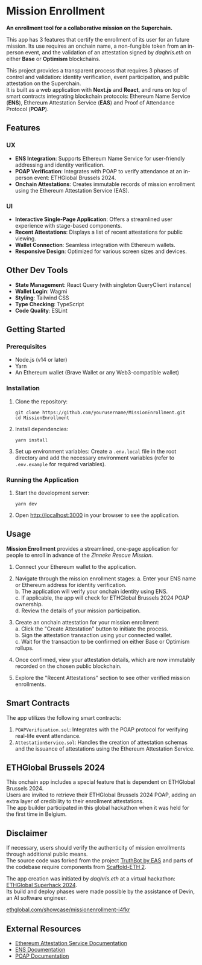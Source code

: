 # Mission Enrollment

**An enrollment tool for a collaborative mission on the Superchain.**

This app has 3 features that certify the enrollment of its user for an future mission.
Its use requires an onchain name, a non-fungible token from an in-person event, and the validation of an attestation signed by *daqhris.eth* on either **Base** or **Optimism** blockchains.

This project provides a transparent process that requires 3 phases of control and validation: identity verification, event participation, and public attestation on the Superchain.  
It is built as a web application with **Next.js** and **React**, and runs on top of smart contracts integrating blockchain protocols: Ethereum Name Service (**ENS**), Ethereum Attestation Service (**EAS**) and Proof of Attendance Protocol (**POAP**).

## Features

### UX

- **ENS Integration**: Supports Ethereum Name Service for user-friendly addressing and identity verification.
- **POAP Verification**: Integrates with POAP to verify attendance at an in-person event: ETHGlobal Brussels 2024.
- **Onchain Attestations**: Creates immutable records of mission enrollment using the Ethereum Attestation Service (EAS).

### UI

- **Interactive Single-Page Application**: Offers a streamlined user experience with stage-based components.
- **Recent Attestations**: Displays a list of recent attestations for public viewing.
- **Wallet Connection**: Seamless integration with Ethereum wallets.
- **Responsive Design**: Optimized for various screen sizes and devices.

## Other Dev Tools

- **State Management**: React Query (with singleton QueryClient instance)
- **Wallet Login**: Wagmi
- **Styling**: Tailwind CSS
- **Type Checking**: TypeScript
- **Code Quality**: ESLint

## Getting Started

### Prerequisites

- Node.js (v14 or later)
- Yarn
- An Ethereum wallet (Brave Wallet or any Web3-compatible wallet)

### Installation

1. Clone the repository:
   ```
   git clone https://github.com/yourusername/MissionEnrollment.git
   cd MissionEnrollment
   ```

2. Install dependencies:
   ```
   yarn install
   ```

3. Set up environment variables:
   Create a `.env.local` file in the root directory and add the necessary environment variables (refer to `.env.example` for required variables).

### Running the Application

1. Start the development server:
   ```
   yarn dev
   ```

2. Open [http://localhost:3000](http://localhost:3000) in your browser to see the application.

## Usage

**Mission Enrollment** provides a streamlined, one-page application for people to enroll in advance of the _Zinneke Rescue Mission_.

1. Connect your Ethereum wallet to the application.

2. Navigate through the mission enrollment stages:
   a. Enter your ENS name or Ethereum address for identity verification.  
   b. The application will verify your onchain identity using ENS.  
   c. If applicable, the app will check for ETHGlobal Brussels 2024 POAP ownership.  
   d. Review the details of your mission participation. 

3. Create an onchain attestation for your mission enrollment:  
   a. Click the "Create Attestation" button to initiate the process.  
   b. Sign the attestation transaction using your connected wallet.  
   c. Wait for the transaction to be confirmed on either Base or Optimism rollups.

4. Once confirmed, view your attestation details, which are now immutably recorded on the chosen public blockchain.

5. Explore the "Recent Attestations" section to see other verified mission enrollments.

## Smart Contracts

The app utilizes the following smart contracts:

1. `POAPVerification.sol`: Integrates with the POAP protocol for verifying real-life event attendance.
2. `AttestationService.sol`: Handles the creation of attestation schemas and the issuance of attestations using the Ethereum Attestation Service.

## ETHGlobal Brussels 2024

This onchain app includes a special feature that is dependent on ETHGlobal Brussels 2024.  
Users are invited to retrieve their ETHGlobal Brussels 2024 POAP, adding an extra layer of credibility to their enrollment attestations.  
The app builder participated in this global hackathon when it was held for the first time in Belgium.

## Disclaimer

If necessary, users should verify the authenticity of mission enrollments through additional public means.  
The source code was forked from the project [TruthBot by EAS](https://github.com/ethereum-attestation-service/eas-is-true) and parts of the codebase require components from [Scaffold-ETH 2](https://github.com/scaffold-eth/scaffold-eth-2).

The app creation was initiated by *daqhris.eth* at a virtual hackathon: [ETHGlobal Superhack 2024](https://ethglobal.com/events/superhack2024).  
Its build and deploy phases were made possible by the assistance of Devin, an AI software engineer.

[ethglobal.com/showcase/missionenrollment-i4fkr](https://ethglobal.com/showcase/missionenrollment-i4fkr)

## External Resources

- [Ethereum Attestation Service Documentation](https://docs.attest.sh/)
- [ENS Documentation](https://docs.ens.domains/)
- [POAP Documentation](https://documentation.poap.tech/)